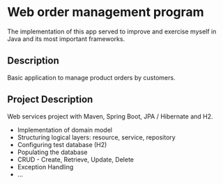 # Web order management program
The implementation of this app served to improve and exercise myself in Java and its most important frameworks.

## Description 

Basic application to manage product orders by customers.

## Project Description

Web services project with Maven, Spring Boot, JPA / Hibernate and H2.
 - Implementation of domain model
 - Structuring logical layers: resource, service, repository
 - Configuring test database (H2)
 - Populating the database
 - CRUD - Create, Retrieve, Update, Delete
 - Exception Handling
 - ...



  
 


